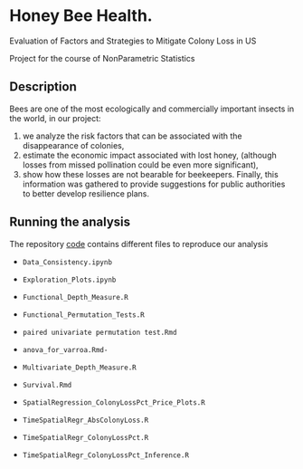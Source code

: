 # Honey Bee Health. 
Evaluation of Factors and Strategies to Mitigate Colony Loss in US

Project for the course of NonParametric Statistics

## Description
Bees are one of the most ecologically and commercially important insects in the world, in our project:
1. we analyze the risk factors that can be associated with the disappearance of colonies,
2. estimate the economic impact associated with lost honey, (although losses from missed pollination could be even more significant),
3. show how these losses are not bearable for beekeepers.
Finally, this information was gathered to provide suggestions for public authorities to better develop resilience plans.

## Running the analysis

The repository [code](https://github.com/eugeniovaretti/honeybeehealth/tree/main/code) contains different files to reproduce our analysis

- `Data_Consistency.ipynb` 
- `Exploration_Plots.ipynb` 

- `Functional_Depth_Measure.R`
- `Functional_Permutation_Tests.R`
- `paired univariate permutation test.Rmd`
- `anova_for_varroa.Rmd-`
- `Multivariate_Depth_Measure.R`

- `Survival.Rmd`
- `SpatialRegression_ColonyLossPct_Price_Plots.R`
- `TimeSpatialRegr_AbsColonyLoss.R`
- `TimeSpatialRegr_ColonyLossPct.R`
- `TimeSpatialRegr_ColonyLossPct_Inference.R`
